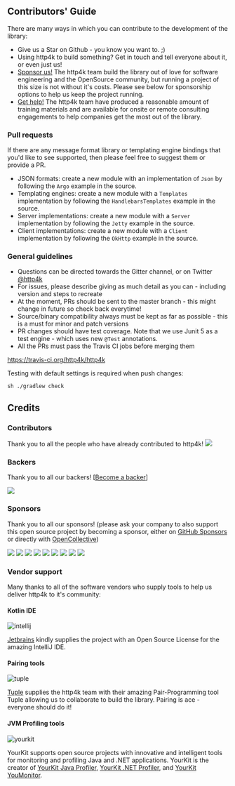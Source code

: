 <h2 class="github">Contributors' Guide</h2>

There are many ways in which you can contribute to the development of the library:

- Give us a Star on Github - you know you want to. ;)
- Using http4k to build something? Get in touch and tell everyone about it, or even just us!
- [Sponsor us!](https://github.com/sponsors/http4k) The http4k team build the library out of love for software engineering and the OpenSource community, but running a project of this size is not without it's costs. Please see below for sponsorship options to help us keep the project running.
- [Get help!](/support) The http4k team have produced a reasonable amount of training materials and are available for onsite or remote consulting engagements to help companies get the most out of the library.

### Pull requests
If there are any message format library or templating engine bindings that you'd like to see supported, then please feel free to suggest them or provide a PR. 

- JSON formats: create a new module with an implementation of `Json` by following the `Argo` example in the source.
- Templating engines: create a new module with a `Templates` implementation by following the `HandlebarsTemplates` example in the source.
- Server implementations: create a new module with a `Server` implementation by following the `Jetty` example in the source.
- Client implementations: create a new module with a `Client` implementation by following the `OkHttp` example in the source.

### General guidelines
- Questions can be directed towards the Gitter channel, or on Twitter <a href="https://twitter.com/http4k">@http4k</a>
- For issues, please describe giving as much detail as you can - including version and steps to recreate
- At the moment, PRs should be sent to the master branch - this might change in future so check back everytime!
- Source/binary compatibility always must be kept as far as possible - this is a must for minor and patch versions
- PR changes should have test coverage. Note that we use Junit 5 as a test engine - which uses new `@Test` annotations.
- All the PRs must pass the Travis CI jobs before merging them

https://travis-ci.org/http4k/http4k

Testing with default settings is required when push changes:

`sh
./gradlew check
`

## Credits

### Contributors

Thank you to all the people who have already contributed to http4k!
<a href="https://github.com/http4k/http4k/graphs/contributors"><img src="https://opencollective.com/http4k/contributors.svg?width=890" /></a>

### Backers

Thank you to all our backers! [[Become a backer](https://opencollective.com/http4k#backer)]

<a href="https://opencollective.com/http4k#backers" target="_blank"><img src="https://opencollective.com/http4k/backers.svg?width=890"></a>

### Sponsors

Thank you to all our sponsors! (please ask your company to also support this open source project by becoming a sponsor, either on [GitHub Sponsors](https://github.com/sponsors/http4k) or directly with [OpenCollective](https://opencollective.com/http4k#sponsor))

<a href="https://opencollective.com/http4k/sponsor/0/website" target="_blank"><img src="https://opencollective.com/http4k/sponsor/0/avatar.svg"></a>
<a href="https://opencollective.com/http4k/sponsor/2/website" target="_blank"><img src="https://opencollective.com/http4k/sponsor/2/avatar.svg"></a>
<a href="https://opencollective.com/http4k/sponsor/3/website" target="_blank"><img src="https://opencollective.com/http4k/sponsor/3/avatar.svg"></a>
<a href="https://opencollective.com/http4k/sponsor/4/website" target="_blank"><img src="https://opencollective.com/http4k/sponsor/4/avatar.svg"></a>
<a href="https://opencollective.com/http4k/sponsor/5/website" target="_blank"><img src="https://opencollective.com/http4k/sponsor/5/avatar.svg"></a>
<a href="https://opencollective.com/http4k/sponsor/6/website" target="_blank"><img src="https://opencollective.com/http4k/sponsor/6/avatar.svg"></a>
<a href="https://opencollective.com/http4k/sponsor/7/website" target="_blank"><img src="https://opencollective.com/http4k/sponsor/7/avatar.svg"></a>
<a href="https://opencollective.com/http4k/sponsor/8/website" target="_blank"><img src="https://opencollective.com/http4k/sponsor/8/avatar.svg"></a>
<a href="https://opencollective.com/http4k/sponsor/9/website" target="_blank"><img src="https://opencollective.com/http4k/sponsor/9/avatar.svg"></a>

### Vendor support
Many thanks to all of the software vendors who supply tools to help us deliver http4k to it's community:

#### Kotlin IDE
<img src="https://www.http4k.org/img/intellij-100.png" alt="intellij"/></a>

[Jetbrains](https://www.jetbrains.com) kindly supplies the project with an Open Source License for the amazing IntelliJ IDE.

#### Pairing tools
<img src="https://www.http4k.org/img/tuple.png" alt="tuple"/></a>

[Tuple](https://tuple.app/) supplies the http4k team with their amazing Pair-Programming tool Tuple allowing us to collaborate to build the library. Pairing is ace - everyone should do it!

#### JVM Profiling tools
<img src="https://www.yourkit.com/images/yklogo.png" alt="yourkit"/>

YourKit supports open source projects with innovative and intelligent tools
for monitoring and profiling Java and .NET applications.
YourKit is the creator of <a href="https://www.yourkit.com/java/profiler/">YourKit Java Profiler</a>,
<a href="https://www.yourkit.com/.net/profiler/">YourKit .NET Profiler</a>,
and <a href="https://www.yourkit.com/youmonitor/">YourKit YouMonitor</a>.
